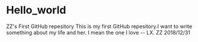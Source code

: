# Hello_world
ZZ's First GitHub repesitory
This is my first GitHub repesitory.I want to write something about my life and her.
I mean the one I love -- LX.
ZZ  2018/12/31

